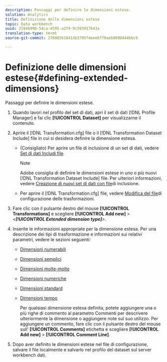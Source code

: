 ```yaml
---
description: Passaggi per definire le dimensioni estese.
solution: Analytics
title: Definizione delle dimensioni estese
topic: Data workbench
uuid: 25946998-54ca-4595-a2f9-9c593917643a
translation-type: tm+mt
source-git-commit: 27600561841db3705f4eee6ff0aeb8890444bbc9

---
```



# Definizione delle dimensioni estese{#defining-extended-dimensions}

Passaggi per definire le dimensioni estese.

1. Quando lavori nel profilo del set di dati, apri il set di dati [!DNL Profile Manager] e fai clic **[!UICONTROL Dataset]** per visualizzarne il contenuto.
1. Aprire il [!DNL Transformation.cfg] file o il [!DNL Transformation Dataset Include] file in cui si desidera definire la dimensione estesa.

   * (Consigliato) Per aprire un file di inclusione di un set di dati, vedere [Set di dati Includi file](../../../home/c-dataset-const-proc/c-dataset-inc-files/c-abt-dataset-inc-files.md).

      >[!NOTE]
      >
      >Adobe consiglia di definire le dimensioni estese in uno o più nuovi [!DNL Transformation Dataset Include] file. Per ulteriori informazioni, vedere [Creazione di nuovi set di dati con file](../../../home/c-dataset-const-proc/c-dataset-inc-files/c-work-dataset-inc-files/t-create-new-dataset-inc-files.md#task-b29f30605c374a6ca747ac843337b06e)di inclusione.

   * Per aprire il [!DNL Transformation.cfg] file, vedere [Modifica del file](../../../home/c-dataset-const-proc/c-trans-config-file/t-edit-trans-config-file.md#task-cfef4142c1bf4437a669d1fdc75cabbc)di configurazione delle trasformazioni.

1. Fare clic con il pulsante destro del mouse **[!UICONTROL Transformations]** e scegliere **[!UICONTROL Add new]** > *&lt;**[!UICONTROL Extended dimension type]**>*.
1. Inserite le informazioni appropriate per la dimensione estesa. Per una descrizione dei tipi di trasformazione e informazioni sui relativi parametri, vedere le sezioni seguenti:

   * [Dimensioni numerabili](../../../home/c-dataset-const-proc/c-ex-dim/c-types-ex-dim/c-count-dim.md#concept-f28b633419494e7bbc510012dbfcc6f8)
   * [Dimensioni semplici](../../../home/c-dataset-const-proc/c-ex-dim/c-types-ex-dim/c-simple-dim.md#concept-c1d804dac4094489afe61560d2908181)
   * [Dimensioni molte-molte](../../../home/c-dataset-const-proc/c-ex-dim/c-types-ex-dim/c-many-dim.md#concept-5ed3cca8b2194d4f96134f6238040998)
   * [Dimensioni numeriche](../../../home/c-dataset-const-proc/c-ex-dim/c-types-ex-dim/c-num-dim.md#concept-8513b9afaff447c8b334410b565b91ed)
   * [Dimensioni standard](../../../home/c-dataset-const-proc/c-ex-dim/c-types-ex-dim/c-denormal-dim.md#concept-54a2600b8ee748b7acff405daccf3489)
   * [Dimensioni tempo](../../../home/c-dataset-const-proc/c-ex-dim/c-types-ex-dim/c-time-dim.md#concept-1e4eeb8d33964bb2a8d5768d6439df67)

      Per qualsiasi dimensione estesa definita, potete aggiungere una o più righe di commento al parametro Commenti per descrivere ulteriormente la dimensione o aggiungere note sul suo utilizzo. Per aggiungere un commento, fare clic con il pulsante destro del mouse sull’ **[!UICONTROL Comments]** etichetta e scegliere **[!UICONTROL Add new]** > **[!UICONTROL Comment Line]**.

1. Dopo aver definito le dimensioni estese nel file di configurazione, salvare il file localmente e salvarlo nel profilo del dataset sul server workbench dati.
